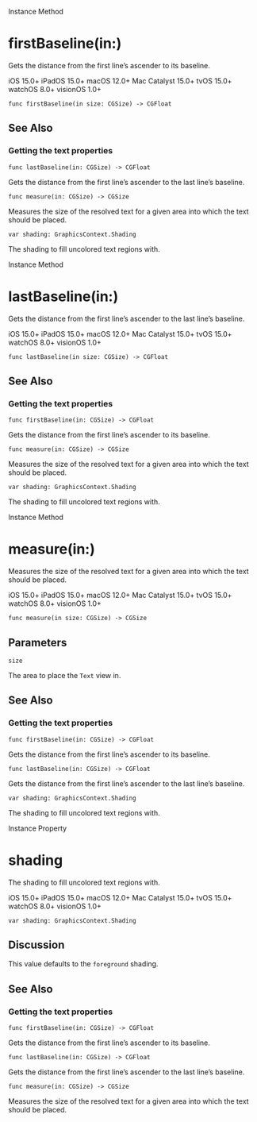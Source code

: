 Instance Method

# firstBaseline(in:)

Gets the distance from the first line’s ascender to its baseline.

iOS 15.0+  iPadOS 15.0+  macOS 12.0+  Mac Catalyst 15.0+  tvOS 15.0+  watchOS
8.0+  visionOS 1.0+

    
    
    func firstBaseline(in size: CGSize) -> CGFloat

## See Also

### Getting the text properties

`func lastBaseline(in: CGSize) -> CGFloat`

Gets the distance from the first line’s ascender to the last line’s baseline.

`func measure(in: CGSize) -> CGSize`

Measures the size of the resolved text for a given area into which the text
should be placed.

`var shading: GraphicsContext.Shading`

The shading to fill uncolored text regions with.

Instance Method

# lastBaseline(in:)

Gets the distance from the first line’s ascender to the last line’s baseline.

iOS 15.0+  iPadOS 15.0+  macOS 12.0+  Mac Catalyst 15.0+  tvOS 15.0+  watchOS
8.0+  visionOS 1.0+

    
    
    func lastBaseline(in size: CGSize) -> CGFloat

## See Also

### Getting the text properties

`func firstBaseline(in: CGSize) -> CGFloat`

Gets the distance from the first line’s ascender to its baseline.

`func measure(in: CGSize) -> CGSize`

Measures the size of the resolved text for a given area into which the text
should be placed.

`var shading: GraphicsContext.Shading`

The shading to fill uncolored text regions with.

Instance Method

# measure(in:)

Measures the size of the resolved text for a given area into which the text
should be placed.

iOS 15.0+  iPadOS 15.0+  macOS 12.0+  Mac Catalyst 15.0+  tvOS 15.0+  watchOS
8.0+  visionOS 1.0+

    
    
    func measure(in size: CGSize) -> CGSize

##  Parameters

`size`

    

The area to place the `Text` view in.

## See Also

### Getting the text properties

`func firstBaseline(in: CGSize) -> CGFloat`

Gets the distance from the first line’s ascender to its baseline.

`func lastBaseline(in: CGSize) -> CGFloat`

Gets the distance from the first line’s ascender to the last line’s baseline.

`var shading: GraphicsContext.Shading`

The shading to fill uncolored text regions with.

Instance Property

# shading

The shading to fill uncolored text regions with.

iOS 15.0+  iPadOS 15.0+  macOS 12.0+  Mac Catalyst 15.0+  tvOS 15.0+  watchOS
8.0+  visionOS 1.0+

    
    
    var shading: GraphicsContext.Shading

## Discussion

This value defaults to the `foreground` shading.

## See Also

### Getting the text properties

`func firstBaseline(in: CGSize) -> CGFloat`

Gets the distance from the first line’s ascender to its baseline.

`func lastBaseline(in: CGSize) -> CGFloat`

Gets the distance from the first line’s ascender to the last line’s baseline.

`func measure(in: CGSize) -> CGSize`

Measures the size of the resolved text for a given area into which the text
should be placed.

